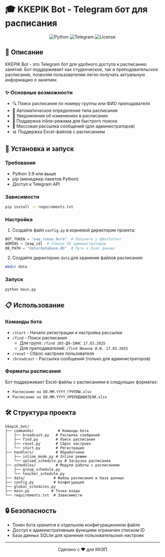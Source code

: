 # 🎓 KKEPIK Bot - Telegram бот для расписания

<div align="center">

![Python](https://img.shields.io/badge/python-3.9+-blue.svg)
![Telegram](https://img.shields.io/badge/Telegram-Bot-blue.svg)
![License](https://img.shields.io/badge/license-MIT-green.svg)

</div>

## 📝 Описание

KKEPIK Bot - это Telegram бот для удобного доступа к расписанию занятий. Бот поддерживает как студенческое, так и преподавательское расписание, позволяя пользователям легко получать актуальную информацию о занятиях.

### ✨ Основные возможности

- 🔍 Поиск расписания по номеру группы или ФИО преподавателя
- 📅 Автоматическое определение типа расписания
- 🔔 Уведомления об изменениях в расписании
- 📱 Поддержка inline-режима для быстрого поиска
- 👥 Массовая рассылка сообщений (для администраторов)
- 📊 Поддержка Excel-файлов с расписанием

## 🚀 Установка и запуск

### Требования

- Python 3.9 или выше
- pip (менеджер пакетов Python)
- Доступ к Telegram API

### Зависимости

```bash
pip install -r requirements.txt
```

### Настройка

1. Создайте файл `config.py` в корневой директории проекта:
```python
BOT_TOKEN = "ваш_токен_бота"  # Получите у @BotFather
ADMINS = [ваш_id]  # Список ID администраторов
DB_PATH = "data/database.db"  # Путь к базе данных
```

2. Создайте директорию `data` для хранения файлов расписания:
```bash
mkdir data
```

### Запуск

```bash
python main.py
```

## 📋 Использование

### Команды бота

- `/start` - Начало регистрации и настройка рассылки
- `/find` - Поиск расписания
  - Для групп: `/find 103-Д9-1ИНС 17.03.2025`
  - Для преподавателей: `/find Иванов И.И. 17.03.2025`
- `/reset` - Сброс настроек пользователя
- `/broadcast` - Рассылка сообщений (только для администраторов)

### Форматы расписания

Бот поддерживает Excel-файлы с расписанием в следующих форматах:
- `Расписание на DD.MM.YYYY_ГРУППЫ.xlsx`
- `Расписание на DD.MM.YYYY_ПРЕПОДАВАТЕЛИ.xlsx`

## 🛠 Структура проекта

```
kkepik_bot/
├── commands/           # Команды бота
│   ├── broadcast.py   # Рассылка сообщений
│   ├── find.py        # Поиск расписания
│   ├── reset.py       # Сброс настроек
│   └── start.py       # Регистрация
├── handlers/          # Обработчики
│   ├── inline_mode.py # Inline режим
│   └── upload_schedule.py # Загрузка расписания
├── schedules/         # Модули работы с расписанием
│   ├── group_schedule.py
│   └── teacher_schedule.py
├── data/             # Файлы расписания и база данных
├── config.py         # Конфигурация
├── global_schedules.py
├── main.py          # Точка входа
└── requirements.txt  # Зависимости
```

## 🔒 Безопасность

- Токен бота хранится в отдельном конфигурационном файле
- Доступ к административным функциям ограничен списком ID
- База данных SQLite для хранения пользовательских настроек

---

<div align="center">
Сделано с ❤️ для ККЭП
</div> 
